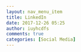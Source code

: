 ```yaml
---
layout: nav_menu_item
title: LinkedIn
date: 2017-12-26 05:25
author: iuyhcdfs
comments: true
categories: [Social Media]
---
```


